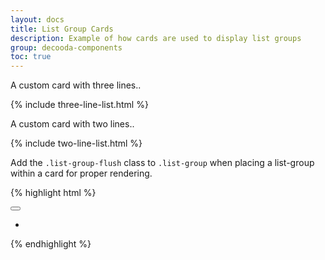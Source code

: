 ```yaml
---
layout: docs
title: List Group Cards
description: Example of how cards are used to display list groups
group: decooda-components
toc: true
---
```

A custom card with three lines..
<div class="mb-3" style="max-width:24rem">
 {% include three-line-list.html %}
</div>

A custom card with two lines..
<div class="mb-3" style="max-width:24rem">
 {% include two-line-list.html %}
</div>

Add the `.list-group-flush` class to `.list-group` when placing a list-group within a card for proper rendering.

{% highlight html %}
<div class="card">
  <div class="card-header bg-white d-flex w-100 justify-content-between">
    <span class="initialism">
     <!-- Card title -->
    </span>
    <button class="btn text-muted m-n2"><i class="fas fa-ellipsis-v"></i></button>
  </div>
  <ul class="list-group list-group-flush">
    <li class="list-group-item border-0">
      <div class="d-inline-flex w-100">
         <div class="mr-1 d-flex align-items-center">
            <!-- Avatar or Icon -->
          </div>
        <div class="d-inline-flex flex-column align-items-start ml-3">
             <!--List item lines 1,2, or 3 -->
        </div>
        <div class="d-flex mr-0 ml-auto align-items-center">
           <!--optional button or text -->
        </div>
      </div>
    </li>
   </ul>
</div>
{% endhighlight %}
